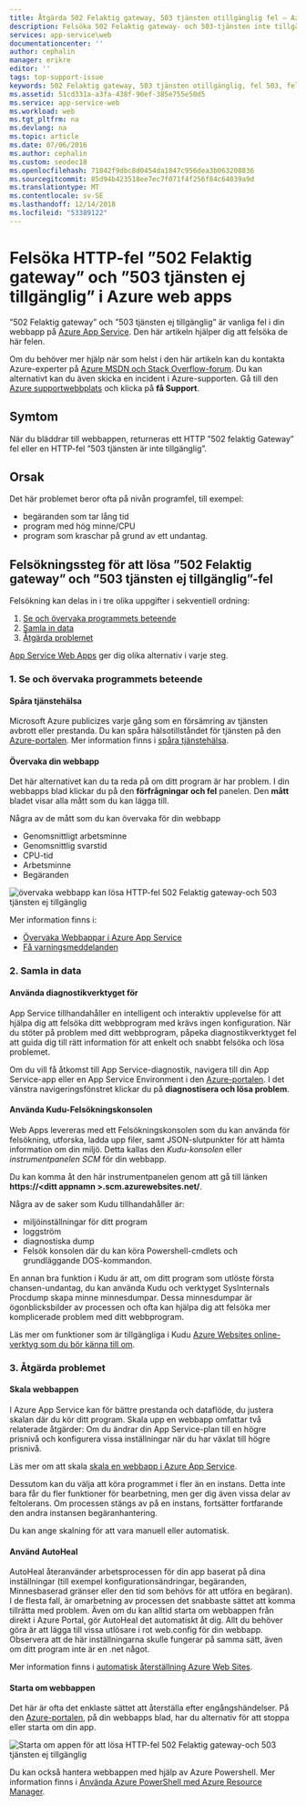 ```yaml
---
title: Åtgärda 502 Felaktig gateway, 503 tjänsten otillgänglig fel – Azure App Service | Microsoft Docs
description: Felsöka 502 Felaktig gateway- och 503-tjänsten inte tillgänglig fel i webbappen i Azure App Service.
services: app-service\web
documentationcenter: ''
author: cephalin
manager: erikre
editor: ''
tags: top-support-issue
keywords: 502 Felaktig gateway, 503 tjänsten otillgänglig, fel 503, fel 502
ms.assetid: 51cd331a-a3fa-438f-90ef-385e755e50d5
ms.service: app-service-web
ms.workload: web
ms.tgt_pltfrm: na
ms.devlang: na
ms.topic: article
ms.date: 07/06/2016
ms.author: cephalin
ms.custom: seodec18
ms.openlocfilehash: 71842f9dbc8d0454da1847c956dea3b063208836
ms.sourcegitcommit: 85d94b423518ee7ec7f071f4f256f84c64039a9d
ms.translationtype: MT
ms.contentlocale: sv-SE
ms.lasthandoff: 12/14/2018
ms.locfileid: "53389122"
---
```

# <a name="troubleshoot-http-errors-of-502-bad-gateway-and-503-service-unavailable-in-your-azure-web-apps"></a>Felsöka HTTP-fel ”502 Felaktig gateway” och ”503 tjänsten ej tillgänglig” i Azure web apps
”502 Felaktig gateway” och ”503 tjänsten ej tillgänglig” är vanliga fel i din webbapp på [Azure App Service](https://go.microsoft.com/fwlink/?LinkId=529714). Den här artikeln hjälper dig att felsöka de här felen.

Om du behöver mer hjälp när som helst i den här artikeln kan du kontakta Azure-experter på [Azure MSDN och Stack Overflow-forum](https://azure.microsoft.com/support/forums/). Du kan alternativt kan du även skicka en incident i Azure-supporten. Gå till den [Azure supportwebbplats](https://azure.microsoft.com/support/options/) och klicka på **få Support**.

## <a name="symptom"></a>Symtom
När du bläddrar till webbappen, returneras ett HTTP ”502 felaktig Gateway” fel eller en HTTP-fel ”503 tjänsten är inte tillgänglig”.

## <a name="cause"></a>Orsak
Det här problemet beror ofta på nivån programfel, till exempel:

* begäranden som tar lång tid
* program med hög minne/CPU
* program som kraschar på grund av ett undantag.

## <a name="troubleshooting-steps-to-solve-502-bad-gateway-and-503-service-unavailable-errors"></a>Felsökningssteg för att lösa ”502 Felaktig gateway” och ”503 tjänsten ej tillgänglig”-fel
Felsökning kan delas in i tre olika uppgifter i sekventiell ordning:

1. [Se och övervaka programmets beteende](#observe)
2. [Samla in data](#collect)
3. [Åtgärda problemet](#mitigate)

[App Service Web Apps](app-service-web-overview.md) ger dig olika alternativ i varje steg.

<a name="observe" />

### <a name="1-observe-and-monitor-application-behavior"></a>1. Se och övervaka programmets beteende
#### <a name="track-service-health"></a>Spåra tjänstehälsa
Microsoft Azure publicizes varje gång som en försämring av tjänsten avbrott eller prestanda. Du kan spåra hälsotillståndet för tjänsten på den [Azure-portalen](https://portal.azure.com/). Mer information finns i [spåra tjänstehälsa](../monitoring-and-diagnostics/insights-service-health.md).

#### <a name="monitor-your-web-app"></a>Övervaka din webbapp
Det här alternativet kan du ta reda på om ditt program är har problem. I din webbapps blad klickar du på den **förfrågningar och fel** panelen. Den **mått** bladet visar alla mått som du kan lägga till.

Några av de mått som du kan övervaka för din webbapp

* Genomsnittligt arbetsminne
* Genomsnittlig svarstid
* CPU-tid
* Arbetsminne
* Begäranden

![övervaka webbapp kan lösa HTTP-fel 502 Felaktig gateway-och 503 tjänsten ej tillgänglig](./media/app-service-web-troubleshoot-HTTP-502-503/1-monitor-metrics.png)

Mer information finns i:

* [Övervaka Webbappar i Azure App Service](web-sites-monitor.md)
* [Få varningsmeddelanden](../monitoring-and-diagnostics/insights-receive-alert-notifications.md)

<a name="collect" />

### <a name="2-collect-data"></a>2. Samla in data
#### <a name="use-the-diagnostics-tool"></a>Använda diagnostikverktyget för
App Service tillhandahåller en intelligent och interaktiv upplevelse för att hjälpa dig att felsöka ditt webbprogram med krävs ingen konfiguration. När du stöter på problem med ditt webbprogram, påpeka diagnostikverktyget fel att guida dig till rätt information för att enkelt och snabbt felsöka och lösa problemet.

Om du vill få åtkomst till App Service-diagnostik, navigera till din App Service-app eller en App Service Environment i den [Azure-portalen](https://portal.azure.com). I det vänstra navigeringsfönstret klickar du på **diagnostisera och lösa problem**.

#### <a name="use-the-kudu-debug-console"></a>Använda Kudu-Felsökningskonsolen
Web Apps levereras med ett Felsökningskonsolen som du kan använda för felsökning, utforska, ladda upp filer, samt JSON-slutpunkter för att hämta information om din miljö. Detta kallas den *Kudu-konsolen* eller *instrumentpanelen SCM* för din webbapp.

Du kan komma åt den här instrumentpanelen genom att gå till länken **https://&lt;ditt appnamn >.scm.azurewebsites.net/**.

Några av de saker som Kudu tillhandahåller är:

* miljöinställningar för ditt program
* loggström
* diagnostiska dump
* Felsök konsolen där du kan köra Powershell-cmdlets och grundläggande DOS-kommandon.

En annan bra funktion i Kudu är att, om ditt program som utlöste första chansen-undantag, du kan använda Kudu och verktyget SysInternals Procdump skapa minne minnesdumpar. Dessa minnesdumpar är ögonblicksbilder av processen och ofta kan hjälpa dig att felsöka mer komplicerade problem med ditt webbprogram.

Läs mer om funktioner som är tillgängliga i Kudu [Azure Websites online-verktyg som du bör känna till om](https://azure.microsoft.com/blog/windows-azure-websites-online-tools-you-should-know-about/).

<a name="mitigate" />

### <a name="3-mitigate-the-issue"></a>3. Åtgärda problemet
#### <a name="scale-the-web-app"></a>Skala webbappen
I Azure App Service kan för bättre prestanda och dataflöde, du justera skalan där du kör ditt program. Skala upp en webbapp omfattar två relaterade åtgärder: Om du ändrar din App Service-plan till en högre prisnivå och konfigurera vissa inställningar när du har växlat till högre prisnivå.

Läs mer om att skala [skala en webbapp i Azure App Service](web-sites-scale.md).

Dessutom kan du välja att köra programmet i fler än en instans. Detta inte bara får du fler funktioner för bearbetning, men ger dig även vissa delar av feltolerans. Om processen stängs av på en instans, fortsätter fortfarande den andra instansen begäranhantering.

Du kan ange skalning för att vara manuell eller automatisk.

#### <a name="use-autoheal"></a>Använd AutoHeal
AutoHeal återanvänder arbetsprocessen för din app baserat på dina inställningar (till exempel konfigurationsändringar, begäranden, Minnesbaserad gränser eller den tid som behövs för att utföra en begäran). I de flesta fall, är omarbetning av processen det snabbaste sättet att komma tillrätta med problem. Även om du kan alltid starta om webbappen från direkt i Azure Portal, gör AutoHeal det automatiskt åt dig. Allt du behöver göra är att lägga till vissa utlösare i rot web.config för din webbapp. Observera att de här inställningarna skulle fungerar på samma sätt, även om ditt program inte är en .net något.

Mer information finns i [automatisk återställning Azure Web Sites](https://azure.microsoft.com/blog/auto-healing-windows-azure-web-sites/).

#### <a name="restart-the-web-app"></a>Starta om webbappen
Det här är ofta det enklaste sättet att återställa efter engångshändelser. På den [Azure-portalen](https://portal.azure.com/), på din webbapps blad, har du alternativ för att stoppa eller starta om din app.

 ![Starta om appen för att lösa HTTP-fel 502 Felaktig gateway-och 503 tjänsten ej tillgänglig](./media/app-service-web-troubleshoot-HTTP-502-503/2-restart.png)

Du kan också hantera webbappen med hjälp av Azure Powershell. Mer information finns i [Använda Azure PowerShell med Azure Resource Manager](../powershell-azure-resource-manager.md).


